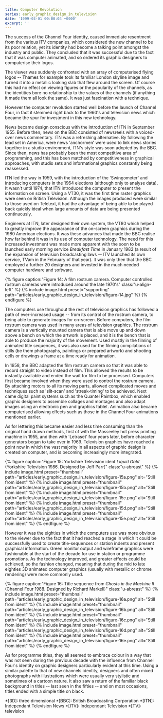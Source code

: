 ```yaml
---
title: Computer Revolution
series: early_graphic_design_in_television
date: '1999-03-01 00:00:04 +0000'
excerpt: ''
---
```

The success of the Channel Four identity, caused immediate resentment from the various ITV companies, which considered the new channel to be its poor relation, yet its identity had become a talking point amongst the industry and public. They concluded that it was successful due to the fact that it was computer animated, and so ordered its graphic designers to computerise their logos.

The viewer was suddenly confronted with an array of computerised flying logos -- Thames for example took its familiar London skyline image and turned it into a metallic looking slab that flew around the screen. Of course this had no effect on viewing figures or the popularity of the channels, as the identities bore no relationship to the values of the channels (if anything it made them all look the same). It was just fascination with a technique.

However the computer revolution started well before the launch of Channel Four, in fact it stemmed right back to the 1960's and television news which became the spur for investment in this new technology.

News became design conscious with the introduction of ITN in September 1955. Before then, news on the BBC consisted of newsreels with a voiced-over news commentary. ITN was a refreshing alternative. By following the lead set in America, were news 'anchormen' were used to link news stories together in a studio environment, ITN's style was soon adopted by the BBC. Since then, news has probably been the most competitive area of programming, and this has been matched by competitiveness in graphical approaches, with studio sets and informational graphics constantly being reassessed.

ITN led the way in 1959, with the introduction of the 'Swingometer' and introducing computers in the 1964 elections (although only to analyse data). It wasn't until 1974, that ITN introduced the computer to present the information on screen. Using a VT30, it was the first time raster graphics were seen on British Television. Although the images produced were similar to those used on Teletext, it had the advantage of being able to be played back quickly ideal when large amounts of data are being presented continuously.

Engineers at ITN, later designed their own system, the VT80 which helped to greatly improve the appearance of the on-screen graphics during the 1980  American elections. It was these advances that made the BBC realise how far behind it was in its use of computer technology. The need for this increased investment was made more apparent with the soon to be launched early morning service <cite>Breakfast Time</cite> in January 1982 (a result of the expansion of television broadcasting laws -- ITV launched its own service, TVam in the February of that year). It was only then that the BBC employed a further 20 designers and invested in the much needed computer hardware and software.

{% figure caption:"Figure 14: A film rostrum camera. Computer controlled rostrum cameras were introduced around the late 1970's" class:"u-align-left" %}
{% include image.html preset="supporting" path="articles/early_graphic_design_in_television/figure-14.jpg" %}
{% endfigure %}

The computers use throughout the rest of television graphics has followed a path of ever-increased usage -- from its control of the rostrum camera, to being able to generate images for on-screen. Before computers, the film rostrum camera was used in many areas of television graphics. The rostrum camera is a vertically mounted camera that is able move up and down above a bench on which the artwork is placed, and it is the bench that is able to produce the majority of the movement. Used mostly in the filming of animated title sequences, it was also used for the filming compilations of stills (be them photographs, paintings or prepared artwork) and shooting cells or drawings a frame at a time ready for animation.

In 1958, the BBC adapted the film rostrum camera so that it was able to record straight to video instead of film. This allowed the results to be instantly available and ended the wait for film to be processed. Computers first became involved when they were used to control the rostrum camera. By attaching motors to all its moving parts, allowed complicated moves and techniques such as 'slit-scan' and 'streak-timing' to be achieved. Next came digital paint systems such as the Quantel Paintbox, which enabled graphic designers to assemble collages and montages and also adapt images using an electronic pen and graphics tablet. Animation also became computerised allowing effects such as those in the Channel Four animations mentioned earlier.

As for lettering this became easier and less time consuming than the original hand drawn methods, first of with the Masseeley hot press printing machine in 1955, and then with 'Letraset' four years later, before character generators began to take over in 1969. Television graphics have reached a point now in which the vast majority in all aspects of graphic design is created on computer, and is becoming increasingly more integrated.

{% figure caption:"Figure 15: Yorkshire Television ident <cite>Liquid Gold</cite> (Yorkshire Television 1986. Designed by Jeff Parr)" class:"u-abreast" %}
{% include image.html preset="thumbnail" path="articles/early_graphic_design_in_television/figure-15a.png" alt="Still from ident" %}
{% include image.html preset="thumbnail" path="articles/early_graphic_design_in_television/figure-15b.png" alt="Still from ident" %}
{% include image.html preset="thumbnail" path="articles/early_graphic_design_in_television/figure-15c.png" alt="Still from ident" %}
{% include image.html preset="thumbnail" path="articles/early_graphic_design_in_television/figure-15d.png" alt="Still from ident" %}
{% include image.html preset="thumbnail" path="articles/early_graphic_design_in_television/figure-15e.png" alt="Still from ident" %}
{% endfigure %}

However it was the eighties in which the computers use was more obvious to the viewer due to the fact that it had reached a stage in which it could be successfully used to create title-sequences or station indents and present graphical information. Green monitor output and wireframe graphics were fashionable at the start of the decade for use in station or programme promotions. As the technology improved, and greater effects could be achieved, so the fashion changed, meaning that during the mid to late eighties 3D animated computer graphics (usually with metallic or chrome rendering) were more commonly used.

{% figure caption:"Figure 16: Title sequence from <cite>Ghosts in the Machine II</cite> (Channel Four 1988. Designed by Richard Markell)" class:"u-abreast" %}
{% include image.html preset="thumbnail" path="articles/early_graphic_design_in_television/figure-16a.png" alt="Still from ident" %}
{% include image.html preset="thumbnail" path="articles/early_graphic_design_in_television/figure-16b.png" alt="Still from ident" %}
{% include image.html preset="thumbnail" path="articles/early_graphic_design_in_television/figure-16c.png" alt="Still from ident" %}
{% include image.html preset="thumbnail" path="articles/early_graphic_design_in_television/figure-16d.png" alt="Still from ident" %}
{% include image.html preset="thumbnail" path="articles/early_graphic_design_in_television/figure-16e.png" alt="Still from ident" %}
{% endfigure %}

As for programme titles, they all seemed to embrace colour in a way that was not seen during the previous decade with the influence from Channel Four's identity on graphic designers particularly evident at this time. Using a similar palette to that of new channels identity, designers and often mixed photographs with illustrations which were usually very stylistic and sometimes of a cartoon nature. It also saw a return of the familiar black background in titles -- last seen in the fifties -- and on most occasions, titles ended with a simple title on black.

*[3D]: three dimensional
*[BBC]: British Broadcasting Corporation
*[ITN]: Independant Television News
*[ITV]: Independant Television
*[TV]: television
